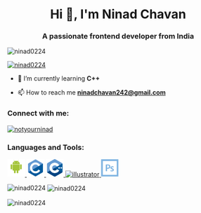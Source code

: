 <h1 align="center">Hi 👋, I'm Ninad Chavan</h1>
<h3 align="center">A passionate frontend developer from India</h3>

<p align="left"> <img src="https://komarev.com/ghpvc/?username=ninad0224&label=Profile%20views&color=0e75b6&style=flat" alt="ninad0224" /> </p>

<p align="left"> <a href="https://github.com/ryo-ma/github-profile-trophy"><img src="https://github-profile-trophy.vercel.app/?username=ninad0224" alt="ninad0224" /></a> </p>

- 🌱 I’m currently learning **C++**

- 📫 How to reach me **ninadchavan242@gmail.com**

<h3 align="left">Connect with me:</h3>
<p align="left">
<a href="https://instagram.com/notyourninad" target="blank"><img align="center" src="https://raw.githubusercontent.com/rahuldkjain/github-profile-readme-generator/master/src/images/icons/Social/instagram.svg" alt="notyourninad" height="30" width="40" /></a>
</p>

<h3 align="left">Languages and Tools:</h3>
<p align="left"> <a href="https://developer.android.com" target="_blank" rel="noreferrer"> <img src="https://raw.githubusercontent.com/devicons/devicon/master/icons/android/android-original-wordmark.svg" alt="android" width="40" height="40"/> </a> <a href="https://www.cprogramming.com/" target="_blank" rel="noreferrer"> <img src="https://raw.githubusercontent.com/devicons/devicon/master/icons/c/c-original.svg" alt="c" width="40" height="40"/> </a> <a href="https://www.w3schools.com/cpp/" target="_blank" rel="noreferrer"> <img src="https://raw.githubusercontent.com/devicons/devicon/master/icons/cplusplus/cplusplus-original.svg" alt="cplusplus" width="40" height="40"/> </a> <a href="https://www.adobe.com/in/products/illustrator.html" target="_blank" rel="noreferrer"> <img src="https://www.vectorlogo.zone/logos/adobe_illustrator/adobe_illustrator-icon.svg" alt="illustrator" width="40" height="40"/> </a> <a href="https://www.photoshop.com/en" target="_blank" rel="noreferrer"> <img src="https://raw.githubusercontent.com/devicons/devicon/master/icons/photoshop/photoshop-line.svg" alt="photoshop" width="40" height="40"/> </a> </p>

<p><img align="left" src="https://github-readme-stats.vercel.app/api/top-langs?username=ninad0224&show_icons=true&locale=en&layout=compact" alt="ninad0224" /></p>

<p>&nbsp;<img align="center" src="https://github-readme-stats.vercel.app/api?username=ninad0224&show_icons=true&locale=en" alt="ninad0224" /></p>

<p><img align="center" src="https://github-readme-streak-stats.herokuapp.com/?user=ninad0224&" alt="ninad0224" /></p>

